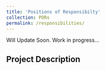 ```yaml
---
title: 'Positions of Responsibilty'
collection: PORs
permalink: /responsibilities/
---
```


Will Update Soon. Work in progress...

Project Description
---
